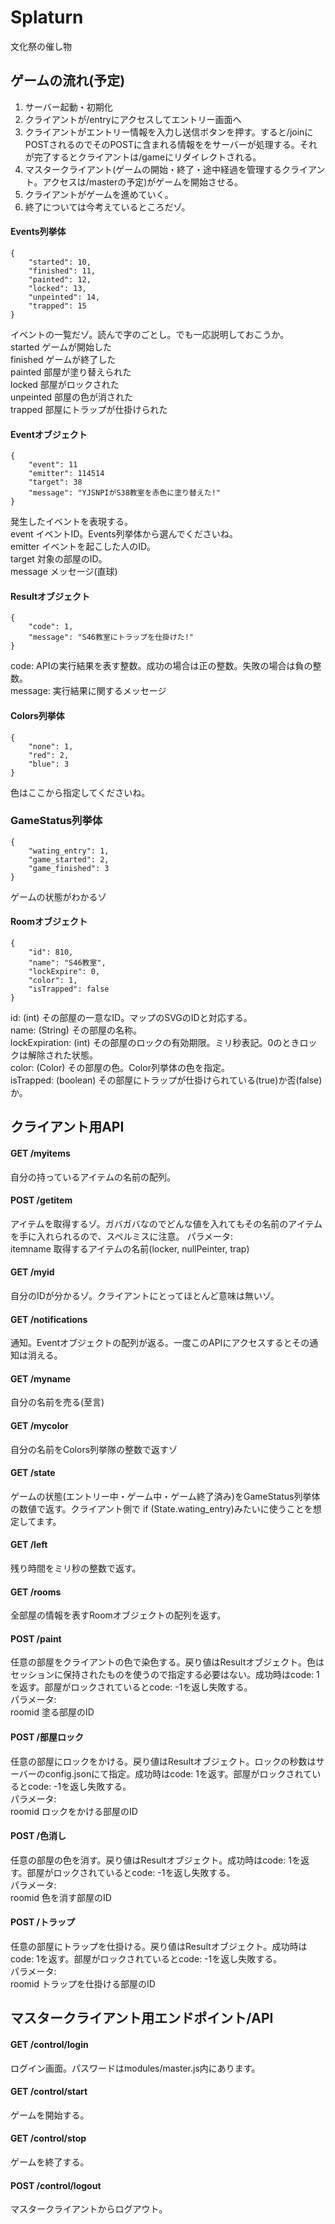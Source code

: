 # Splaturn
文化祭の催し物

## ゲームの流れ(予定)
1. サーバー起動・初期化
2. クライアントが/entryにアクセスしてエントリー画面へ
3. クライアントがエントリー情報を入力し送信ボタンを押す。すると/joinにPOSTされるのでそのPOSTに含まれる情報ををサーバーが処理する。それが完了するとクライアントは/gameにリダイレクトされる。
4. マスタークライアント(ゲームの開始・終了・途中経過を管理するクライアント。アクセスは/masterの予定)がゲームを開始させる。
5. クライアントがゲームを進めていく。
6. 終了については今考えているところだゾ。

#### Events列挙体
    {
        "started": 10,
        "finished": 11,
        "painted": 12,
        "locked": 13,
        "unpeinted": 14,
        "trapped": 15
    }
イベントの一覧だゾ。読んで字のごとし。でも一応説明しておこうか。  
started ゲームが開始した  
finished ゲームが終了した  
painted 部屋が塗り替えられた  
locked 部屋がロックされた  
unpeinted 部屋の色が消された  
trapped 部屋にトラップが仕掛けられた  

#### Eventオブジェクト
    {
        "event": 11
        "emitter": 114514
        "target": 38
        "message": "YJSNPIがS38教室を赤色に塗り替えた!"
    }
発生したイベントを表現する。  
event イベントID。Events列挙体から選んでくださいね。  
emitter イベントを起こした人のID。  
target 対象の部屋のID。  
message メッセージ(直球)

#### Resultオブジェクト
    {
        "code": 1,
        "message": "S46教室にトラップを仕掛けた!"
    }
code: APIの実行結果を表す整数。成功の場合は正の整数。失敗の場合は負の整数。  
message: 実行結果に関するメッセージ

#### Colors列挙体
    {
        "none": 1,
	    "red": 2,
	    "blue": 3
    }
色はここから指定してくださいね。

### GameStatus列挙体
    {
        "wating_entry": 1,
        "game_started": 2,
        "game_finished": 3
    }
ゲームの状態がわかるゾ

#### Roomオブジェクト
    {  
        "id": 810,
        "name": "S46教室",
        "lockExpire": 0,
        "color": 1,
        "isTrapped": false
    }
id: (int) その部屋の一意なID。マップのSVGのIDと対応する。  
name: (String) その部屋の名称。  
lockExpiration: (int) その部屋のロックの有効期限。ミリ秒表記。0のときロックは解除された状態。  
color: (Color) その部屋の色。Color列挙体の色を指定。  
isTrapped: (boolean) その部屋にトラップが仕掛けられている(true)か否(false)か。  

## クライアント用API

#### GET /myitems
自分の持っているアイテムの名前の配列。

#### POST /getitem
アイテムを取得するゾ。ガバガバなのでどんな値を入れてもその名前のアイテムを手に入れられるので、スペルミスに注意。
パラメータ:  
itemname 取得するアイテムの名前(locker, nullPeinter, trap)

#### GET /myid
自分のIDが分かるゾ。クライアントにとってほとんど意味は無いゾ。

#### GET /notifications
通知。Eventオブジェクトの配列が返る。一度このAPIにアクセスするとその通知は消える。

#### GET /myname
自分の名前を売る(至言)

#### GET /mycolor 
自分の名前をColors列挙隊の整数で返すゾ

#### GET /state
ゲームの状態(エントリー中・ゲーム中・ゲーム終了済み)をGameStatus列挙体の数値で返す。クライアント側で if (State.wating_entry)みたいに使うことを想定してます。  

#### GET /left
残り時間をミリ秒の整数で返す。

#### GET /rooms
全部屋の情報を表すRoomオブジェクトの配列を返す。  

#### POST /paint
任意の部屋をクライアントの色で染色する。戻り値はResultオブジェクト。色はセッションに保持されたものを使うので指定する必要はない。成功時はcode: 1を返す。部屋がロックされているとcode: -1を返し失敗する。    
パラメータ:  
roomid 塗る部屋のID

#### POST /部屋ロック
任意の部屋にロックをかける。戻り値はResultオブジェクト。ロックの秒数はサーバーのconfig.jsonにて指定。成功時はcode: 1を返す。部屋がロックされているとcode: -1を返し失敗する。    
パラメータ:  
roomid ロックをかける部屋のID

#### POST /色消し
任意の部屋の色を消す。戻り値はResultオブジェクト。成功時はcode: 1を返す。部屋がロックされているとcode: -1を返し失敗する。  
パラメータ:  
roomid 色を消す部屋のID

#### POST /トラップ
任意の部屋にトラップを仕掛ける。戻り値はResultオブジェクト。成功時はcode: 1を返す。部屋がロックされているとcode: -1を返し失敗する。  
パラメータ:  
roomid トラップを仕掛ける部屋のID  
  
## マスタークライアント用エンドポイント/API

#### GET /control/login
ログイン画面。パスワードはmodules/master.js内にあります。

#### GET /control/start
ゲームを開始する。

#### GET /control/stop
ゲームを終了する。

#### POST /control/logout
マスタークライアントからログアウト。